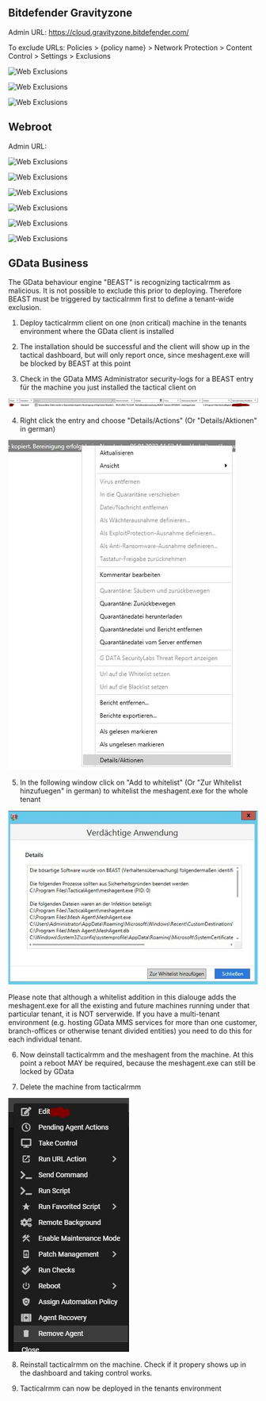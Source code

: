 ## Bitdefender Gravityzone

Admin URL: <https://cloud.gravityzone.bitdefender.com/>

To exclude URLs: Policies > {policy name} > Network Protection > Content Control > Settings > Exclusions

![Web Exclusions](images/avbitdefender_gravityzone_exclusions0.png)

![Web Exclusions](images/avbitdefender_gravityzone_exclusions1.png)

![Web Exclusions](images/avbitdefender_gravityzone_exclusions2.png)

## Webroot

Admin URL:

![Web Exclusions](images/avwebroot.png)

![Web Exclusions](images/avwebroot5.png)

![Web Exclusions](images/avwebroot4.png)

![Web Exclusions](images/avwebroot3.png)

![Web Exclusions](images/avwebroot2.png)

![Web Exclusions](images/avwebroot1.png)

## GData Business

The GData behaviour engine "BEAST" is recognizing tacticalrmm as malicious. It is not possible to exclude this prior to deploying.
Therefore BEAST must be triggered by tacticalrmm first to define a tenant-wide exclusion.

1. Deploy tacticalrmm client on one (non critical) machine in the tenants environment where the GData client is installed

2. The installation should be successful and the client will show up in the tactical dashboard, but will only report once, since meshagent.exe will be blocked by BEAST at this point

3. Check in the GData MMS Administrator security-logs for a BEAST entry für the machine you just installed the tactical client on

![img](images/gdatabeast01.JPG)

4. Right click the entry and choose "Details/Actions" (Or "Details/Aktionen" in german)

![img](images/gdatabeast02.JPG)

5. In the following window click on "Add to whitelist" (Or "Zur Whitelist hinzufuegen" in german) to whitelist the meshagent.exe for the whole tenant

![img](images/gdatabeast03.JPG)

Please note that although a whitelist addition in this dialouge adds the meshagent.exe for all the existing and future machines running under that particular tenant, it is NOT serverwide. If you have a multi-tenant environment (e.g. hosting GData MMS services for more than one customer, branch-offices or otherwise tenant divided entities) you need to do this for each individual tenant.

6. Now deinstall tacticalrmm and the meshagent from the machine. At this point a reboot MAY be required, because the meshagent.exe can still be locked by GData

7. Delete the machine from tacticalrmm

![img](images/gdatabeast04.JPG)

8. Reinstall tacticalrmm on the machine. Check if it propery shows up in the dashboard and taking control works.

9. Tacticalrmm can now be deployed in the tenants environment